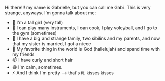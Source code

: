Hi there!!! 
my name is Gabrielle, but you can call me Gabi. This is very strange, anyways. I'm gonna talk about me:

- 🔭 I'm a tall girl (very tall)
- 🌱 I can play many instruments, I can cook, I play voleyball, and I go to the gym (sometimes) 
- 👯 I have a big and strange family, two sibilins and my parents, and now that my sister is married, I got a niece
- 💬 My favorite thing in the world is God (hallelujah) and spand time with my friends
- 📫 I have curly and short hair
- 😄 I'm calm, sometimes. 
- ⚡ And I think I'm pretty
--> that's it.
  kisses kisses

